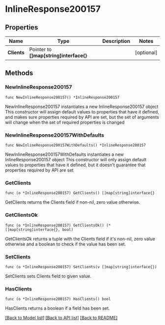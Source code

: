 # InlineResponse200157

## Properties

Name | Type | Description | Notes
------------ | ------------- | ------------- | -------------
**Clients** | Pointer to **[]map[string]interface{}** |  | [optional] 

## Methods

### NewInlineResponse200157

`func NewInlineResponse200157() *InlineResponse200157`

NewInlineResponse200157 instantiates a new InlineResponse200157 object
This constructor will assign default values to properties that have it defined,
and makes sure properties required by API are set, but the set of arguments
will change when the set of required properties is changed

### NewInlineResponse200157WithDefaults

`func NewInlineResponse200157WithDefaults() *InlineResponse200157`

NewInlineResponse200157WithDefaults instantiates a new InlineResponse200157 object
This constructor will only assign default values to properties that have it defined,
but it doesn't guarantee that properties required by API are set

### GetClients

`func (o *InlineResponse200157) GetClients() []map[string]interface{}`

GetClients returns the Clients field if non-nil, zero value otherwise.

### GetClientsOk

`func (o *InlineResponse200157) GetClientsOk() (*[]map[string]interface{}, bool)`

GetClientsOk returns a tuple with the Clients field if it's non-nil, zero value otherwise
and a boolean to check if the value has been set.

### SetClients

`func (o *InlineResponse200157) SetClients(v []map[string]interface{})`

SetClients sets Clients field to given value.

### HasClients

`func (o *InlineResponse200157) HasClients() bool`

HasClients returns a boolean if a field has been set.


[[Back to Model list]](../README.md#documentation-for-models) [[Back to API list]](../README.md#documentation-for-api-endpoints) [[Back to README]](../README.md)


